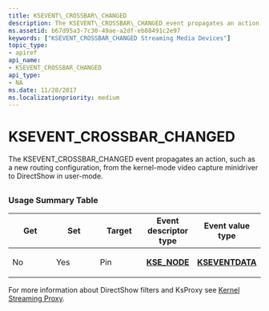 ```yaml
---
title: KSEVENT\_CROSSBAR\_CHANGED
description: The KSEVENT\_CROSSBAR\_CHANGED event propagates an action, such as a new routing configuration, from the kernel-mode video capture minidriver to DirectShow in user-mode.
ms.assetid: b67d95a3-7c30-49ae-a2df-eb88491c2e97
keywords: ["KSEVENT_CROSSBAR_CHANGED Streaming Media Devices"]
topic_type:
- apiref
api_name:
- KSEVENT_CROSSBAR_CHANGED
api_type:
- NA
ms.date: 11/28/2017
ms.localizationpriority: medium
---
```


# KSEVENT\_CROSSBAR\_CHANGED


The KSEVENT\_CROSSBAR\_CHANGED event propagates an action, such as a new routing configuration, from the kernel-mode video capture minidriver to DirectShow in user-mode.

## <span id="ddk_ksevent_crossbar_changed_ks"></span><span id="DDK_KSEVENT_CROSSBAR_CHANGED_KS"></span>


### <span id="usage_summary_table"></span><span id="USAGE_SUMMARY_TABLE"></span>Usage Summary Table

<table>
<colgroup>
<col width="20%" />
<col width="20%" />
<col width="20%" />
<col width="20%" />
<col width="20%" />
</colgroup>
<thead>
<tr class="header">
<th>Get</th>
<th>Set</th>
<th>Target</th>
<th>Event descriptor type</th>
<th>Event value type</th>
</tr>
</thead>
<tbody>
<tr class="odd">
<td><p>No</p></td>
<td><p>Yes</p></td>
<td><p>Pin</p></td>
<td><p><a href="https://docs.microsoft.com/windows-hardware/drivers/ddi/ks/ns-ks-kse_node" data-raw-source="[&lt;strong&gt;KSE_NODE&lt;/strong&gt;](https://docs.microsoft.com/windows-hardware/drivers/ddi/ks/ns-ks-kse_node)"><strong>KSE_NODE</strong></a></p></td>
<td><p><a href="https://docs.microsoft.com/windows-hardware/drivers/ddi/ks/ns-ks-kseventdata" data-raw-source="[&lt;strong&gt;KSEVENTDATA&lt;/strong&gt;](https://docs.microsoft.com/windows-hardware/drivers/ddi/ks/ns-ks-kseventdata)"><strong>KSEVENTDATA</strong></a></p></td>
</tr>
</tbody>
</table>

 

For more information about DirectShow filters and KsProxy see [Kernel Streaming Proxy](https://docs.microsoft.com/windows-hardware/drivers/ddi/_stream/index).

 

 





